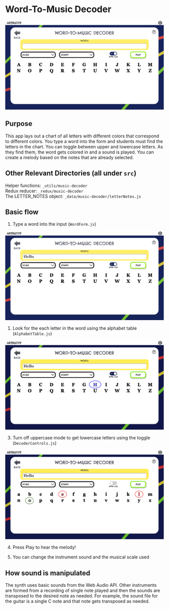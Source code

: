 # Word-To-Music Decoder

![music decoder in initial state](../_media/_docs/music-decoder/music-decoder-1.png)

## Purpose
This app lays out a chart of all letters with different colors that correspond to different colors. You type a word into the form and students must find the letters in the chart. You can toggle between upper and lowercase letters. As they find them, the word gets colored in and a sound is played. You can create a melody based on the notes that are already selected.

## Other Relevant Directories (all under `src`)

Helper functions: `_utils/music-decoder`  
Redux reducer: `_redux/music-decoder`  
The LETTER_NOTES object: `_data/music-decoder/letterNotes.js`

## Basic flow

1. Type a word into the input (`WordForm.js`)

![music decoder with the word "Hello" typed in](../_media/_docs/music-decoder/music-decoder-2.png)

1. Look for the each letter in the word using the alphabet table (`AlphabetTable.js`)

![music decoder with an uppercase letter filled in the alphabet table](../_media/_docs/music-decoder/music-decoder-3.png)

3. Turn off uppercase mode to get lowercase letters using the toggle (`DecoderControls.js`)

![music decoder with lowercase letters filled in](../_media/_docs/music-decoder/music-decoder-4.png)

4. Press Play to hear the melody!

5. You can change the instrument sound and the musical scale used

## How sound is manipulated

The synth uses basic sounds from the Web Audio API. Other instruments are formed from a recording of single note played and then the sounds are transposed to the desired note as needed. For example, the sound file for the guitar is a single C note and that note gets transposed as needed.